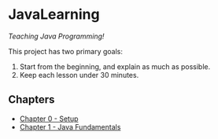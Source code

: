 # JavaLearning

_Teaching Java Programming!_

This project has two primary goals:

1. Start from the beginning, and explain as much as possible.
2. Keep each lesson under 30 minutes.

## Chapters

* [Chapter 0 - Setup](chapter-000)
* [Chapter 1 - Java Fundamentals](chapter-001)